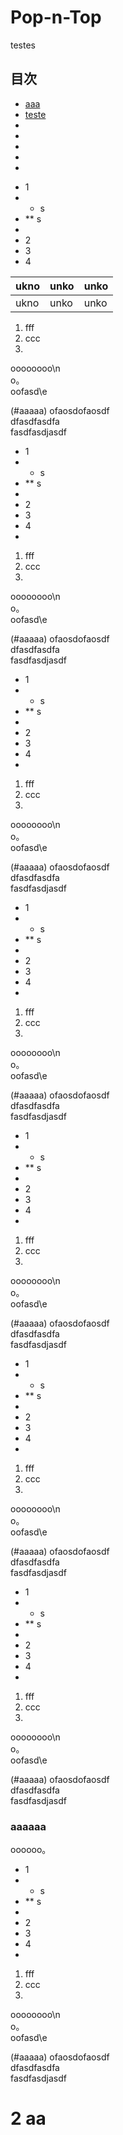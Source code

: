 # Pop-n-Top

testes
## 目次
- [aaa](#aaaaaa)
 - [teste](#2-aa)
 -
 -
 -
 -
 -

* 1
* * s
* ** s
* 
* 2
* 3
* 4

|ukno|unko|unko|
|:-|:-|:-|
|ukno|unko|unko|

1. fff
2. ccc
3. 
oooooooo\n  
o。  
oofasd\e  

(#aaaaa)
ofaosdofaosdf  
dfasdfasdfa  
fasdfasdjasdf  

* 1
* * s
* ** s
* 
* 2
* 3
* 4
* 

1. fff
2. ccc
3. 
oooooooo\n  
o。  
oofasd\e  

(#aaaaa)
ofaosdofaosdf  
dfasdfasdfa  
fasdfasdjasdf  

* 1
* * s
* ** s
* 
* 2
* 3
* 4
* 

1. fff
2. ccc
3. 
oooooooo\n  
o。  
oofasd\e  

(#aaaaa)
ofaosdofaosdf  
dfasdfasdfa  
fasdfasdjasdf  

* 1
* * s
* ** s
* 
* 2
* 3
* 4
* 

1. fff
2. ccc
3. 
oooooooo\n  
o。  
oofasd\e  

(#aaaaa)
ofaosdofaosdf  
dfasdfasdfa  
fasdfasdjasdf  

* 1
* * s
* ** s
* 
* 2
* 3
* 4
* 

1. fff
2. ccc
3. 
oooooooo\n  
o。  
oofasd\e  

(#aaaaa)
ofaosdofaosdf  
dfasdfasdfa  
fasdfasdjasdf  

* 1
* * s
* ** s
* 
* 2
* 3
* 4
* 

1. fff
2. ccc
3. 
oooooooo\n  
o。  
oofasd\e  

(#aaaaa)
ofaosdofaosdf  
dfasdfasdfa  
fasdfasdjasdf  

* 1
* * s
* ** s
* 
* 2
* 3
* 4
* 

1. fff
2. ccc
3. 
oooooooo\n  
o。  
oofasd\e  

(#aaaaa)
ofaosdofaosdf  
dfasdfasdfa  
fasdfasdjasdf  
<a id="anchor1"></a>
### aaaaaa
oooooo。  

* 1
* * s
* ** s
* 
* 2
* 3
* 4
* 

1. fff
2. ccc
3. 
oooooooo\n  
o。  
oofasd\e  

(#aaaaa)
ofaosdofaosdf  
dfasdfasdfa  
fasdfasdjasdf  

# 2 aa
